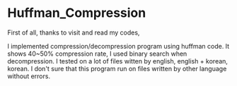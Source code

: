 # Huffman_Compression

First of all, thanks to visit and read my codes,

I implemented compression/decompression program using huffman code.
It shows 40~50% compression rate, I used binary search when decompression.
I tested on a lot of files witten by english, english + korean, korean. I don't sure that this program run on files written by other language without errors.
